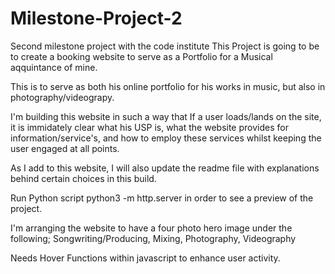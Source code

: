 # Milestone-Project-2
Second milestone project with the code institute
This Project is going to be to create a booking website to serve as a Portfolio for a Musical aqquintance of mine. 

This is to serve as both his online portfolio for his works in music, but also in photography/videograpy.

I'm building this website in such a way that If a user loads/lands on the site, it is immidately clear what his USP is, what the website provides for information/service's, and how to employ these services whilst keeping the user engaged at all points. 

As I add to this website, I will also update the readme file with explanations behind certain choices in this build. 

Run Python script python3 -m http.server in order to see a preview of the project. 

I'm arranging the website to have a four photo hero image under the following;
Songwriting/Producing, Mixing, Photography, Videography

Needs Hover Functions within javascript to enhance user activity. 